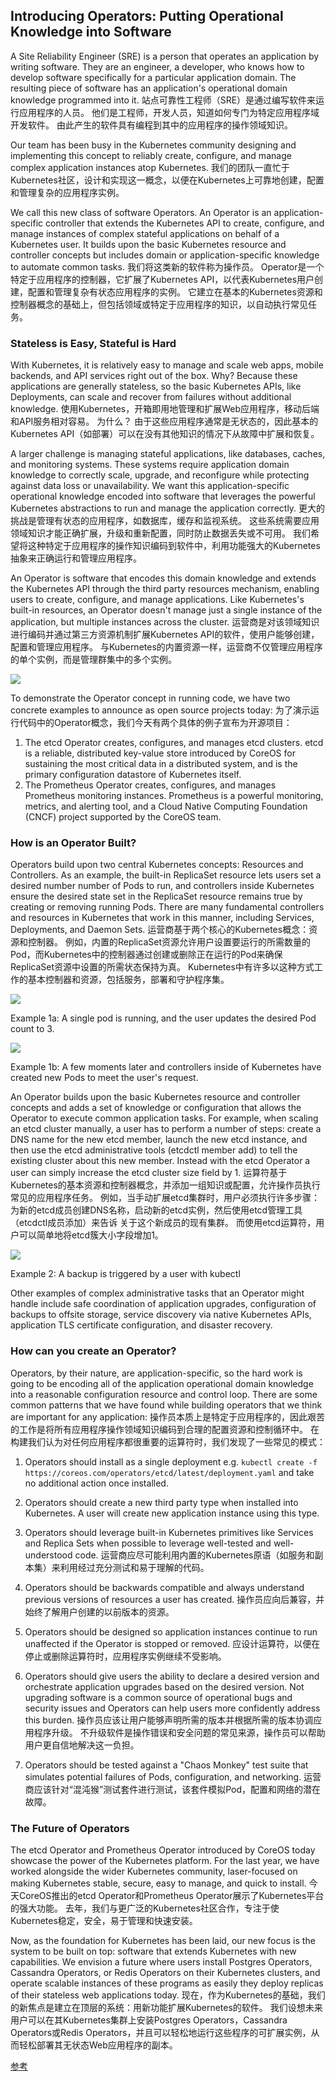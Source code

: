 ## Introducing Operators: Putting Operational Knowledge into Software

A Site Reliability Engineer (SRE) is a person that operates an application by writing software. They are an engineer, a developer, who knows how to develop software specifically for a particular application domain. The resulting piece of software has an application's operational domain knowledge programmed into it.  站点可靠性工程师（SRE）是通过编写软件来运行应用程序的人员。 他们是工程师，开发人员，知道如何专门为特定应用程序域开发软件。 由此产生的软件具有编程到其中的应用程序的操作领域知识。

Our team has been busy in the Kubernetes community designing and implementing this concept to reliably create, configure, and manage complex application instances atop Kubernetes.  我们的团队一直忙于Kubernetes社区，设计和实现这一概念，以便在Kubernetes上可靠地创建，配置和管理复杂的应用程序实例。

We call this new class of software Operators. An Operator is an application-specific controller that extends the Kubernetes API to create, configure, and manage instances of complex stateful applications on behalf of a Kubernetes user. It builds upon the basic Kubernetes resource and controller concepts but includes domain or application-specific knowledge to automate common tasks.  我们将这类新的软件称为操作员。 Operator是一个特定于应用程序的控制器，它扩展了Kubernetes API，以代表Kubernetes用户创建，配置和管理复杂有状态应用程序的实例。 它建立在基本的Kubernetes资源和控制器概念的基础上，但包括领域或特定于应用程序的知识，以自动执行常见任务。

### Stateless is Easy, Stateful is Hard

With Kubernetes, it is relatively easy to manage and scale web apps, mobile backends, and API services right out of the box. Why? Because these applications are generally stateless, so the basic Kubernetes APIs, like Deployments, can scale and recover from failures without additional knowledge.  使用Kubernetes，开箱即用地管理和扩展Web应用程序，移动后端和API服务相对容易。 为什么？ 由于这些应用程序通常是无状态的，因此基本的Kubernetes API（如部署）可以在没有其他知识的情况下从故障中扩展和恢复。

A larger challenge is managing stateful applications, like databases, caches, and monitoring systems. These systems require application domain knowledge to correctly scale, upgrade, and reconfigure while protecting against data loss or unavailability. We want this application-specific operational knowledge encoded into software that leverages the powerful Kubernetes abstractions to run and manage the application correctly.  更大的挑战是管理有状态的应用程序，如数据库，缓存和监视系统。 这些系统需要应用领域知识才能正确扩展，升级和重新配置，同时防止数据丢失或不可用。 我们希望将这种特定于应用程序的操作知识编码到软件中，利用功能强大的Kubernetes抽象来正确运行和管理应用程序。

An Operator is software that encodes this domain knowledge and extends the Kubernetes API through the third party resources mechanism, enabling users to create, configure, and manage applications. Like Kubernetes's built-in resources, an Operator doesn't manage just a single instance of the application, but multiple instances across the cluster.  运营商是对该领域知识进行编码并通过第三方资源机制扩展Kubernetes API的软件，使用户能够创建，配置和管理应用程序。 与Kubernetes的内置资源一样，运营商不仅管理应用程序的单个实例，而是管理群集中的多个实例。

![](./sqlserver_Overview-etcd_0.png)

To demonstrate the Operator concept in running code, we have two concrete examples to announce as open source projects today:  为了演示运行代码中的Operator概念，我们今天有两个具体的例子宣布为开源项目：

1. The etcd Operator creates, configures, and manages etcd clusters. etcd is a reliable, distributed key-value store introduced by CoreOS for sustaining the most critical data in a distributed system, and is the primary configuration datastore of Kubernetes itself.
2. The Prometheus Operator creates, configures, and manages Prometheus monitoring instances. Prometheus is a powerful monitoring, metrics, and alerting tool, and a Cloud Native Computing Foundation (CNCF) project supported by the CoreOS team.


### How is an Operator Built?

Operators build upon two central Kubernetes concepts: Resources and Controllers. As an example, the built-in ReplicaSet resource lets users set a desired number number of Pods to run, and controllers inside Kubernetes ensure the desired state set in the ReplicaSet resource remains true by creating or removing running Pods. There are many fundamental controllers and resources in Kubernetes that work in this manner, including Services, Deployments, and Daemon Sets.  运营商基于两个核心的Kubernetes概念：资源和控制器。 例如，内置的ReplicaSet资源允许用户设置要运行的所需数量的Pod，而Kubernetes中的控制器通过创建或删除正在运行的Pod来确保ReplicaSet资源中设置的所需状态保持为真。 Kubernetes中有许多以这种方式工作的基本控制器和资源，包括服务，部署和守护程序集。

![](./sqlserver_RS-before.png)

Example 1a: A single pod is running, and the user updates the desired Pod count to 3.

![](./sqlserver_RS-scaled.png)

Example 1b: A few moments later and controllers inside of Kubernetes have created new Pods to meet the user's request.

An Operator builds upon the basic Kubernetes resource and controller concepts and adds a set of knowledge or configuration that allows the Operator to execute common application tasks. For example, when scaling an etcd cluster manually, a user has to perform a number of steps: create a DNS name for the new etcd member, launch the new etcd instance, and then use the etcd administrative tools (etcdctl member add) to tell the existing cluster about this new member. Instead with the etcd Operator a user can simply increase the etcd cluster size field by 1.  运算符基于Kubernetes的基本资源和控制器概念，并添加一组知识或配置，允许操作员执行常见的应用程序任务。 例如，当手动扩展etcd集群时，用户必须执行许多步骤：为新的etcd成员创建DNS名称，启动新的etcd实例，然后使用etcd管理工具（etcdctl成员添加）来告诉 关于这个新成员的现有集群。 而使用etcd运算符，用户可以简单地将etcd簇大小字段增加1。

![](./sqlserver_Operator-scale.png)

Example 2: A backup is triggered by a user with kubectl

Other examples of complex administrative tasks that an Operator might handle include safe coordination of application upgrades, configuration of backups to offsite storage, service discovery via native Kubernetes APIs, application TLS certificate configuration, and disaster recovery.

### How can you create an Operator?

Operators, by their nature, are application-specific, so the hard work is going to be encoding all of the application operational domain knowledge into a reasonable configuration resource and control loop. There are some common patterns that we have found while building operators that we think are important for any application:  操作员本质上是特定于应用程序的，因此艰苦的工作是将所有应用程序操作领域知识编码到合理的配置资源和控制循环中。 在构建我们认为对任何应用程序都很重要的运算符时，我们发现了一些常见的模式：

1. Operators should install as a single deployment e.g. 
   `kubectl create -f https://coreos.com/operators/etcd/latest/deployment.yaml` and take no additional action once installed.

2. Operators should create a new third party type when installed into Kubernetes. A user will create new application instance using this type.

3. Operators should leverage built-in Kubernetes primitives like Services and Replica Sets when possible to leverage well-tested and well-understood code.  运营商应尽可能利用内置的Kubernetes原语（如服务和副本集）来利用经过充分测试和易于理解的代码。

4. Operators should be backwards compatible and always understand previous versions of resources a user has created.  操作员应向后兼容，并始终了解用户创建的以前版本的资源。

5. Operators should be designed so application instances continue to run unaffected if the Operator is stopped or removed.  应设计运算符，以便在停止或删除运算符时，应用程序实例继续不受影响。

6. Operators should give users the ability to declare a desired version and orchestrate application upgrades based on the desired version. Not upgrading software is a common source of operational bugs and security issues and Operators can help users more confidently address this burden.  操作员应该让用户能够声明所需的版本并根据所需的版本协调应用程序升级。 不升级软件是操作错误和安全问题的常见来源，操作员可以帮助用户更自信地解决这一负担。

7. Operators should be tested against a "Chaos Monkey" test suite that simulates potential failures of Pods, configuration, and networking.  运营商应该针对“混沌猴”测试套件进行测试，该套件模拟Pod，配置和网络的潜在故障。

### The Future of Operators

The etcd Operator and Prometheus Operator introduced by CoreOS today showcase the power of the Kubernetes platform. For the last year, we have worked alongside the wider Kubernetes community, laser-focused on making Kubernetes stable, secure, easy to manage, and quick to install.  今天CoreOS推出的etcd Operator和Prometheus Operator展示了Kubernetes平台的强大功能。 去年，我们与更广泛的Kubernetes社区合作，专注于使Kubernetes稳定，安全，易于管理和快速安装。

Now, as the foundation for Kubernetes has been laid, our new focus is the system to be built on top: software that extends Kubernetes with new capabilities. We envision a future where users install Postgres Operators, Cassandra Operators, or Redis Operators on their Kubernetes clusters, and operate scalable instances of these programs as easily they deploy replicas of their stateless web applications today.   现在，作为Kubernetes的基础，我们的新焦点是建立在顶层的系统：用新功能扩展Kubernetes的软件。 我们设想未来用户可以在其Kubernetes集群上安装Postgres Operators，Cassandra Operators或Redis Operators，并且可以轻松地运行这些程序的可扩展实例，从而轻松部署其无状态Web应用程序的副本。 

[参考](https://coreos.com/blog/introducing-operators.html)

